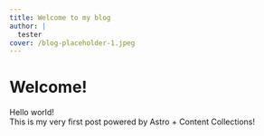 ```yaml
---
title: Welcome to my blog
author: |
  tester
cover: /blog-placeholder-1.jpeg
---
```

# Welcome!

Hello world!  
This is my very first post powered by Astro + Content Collections!
